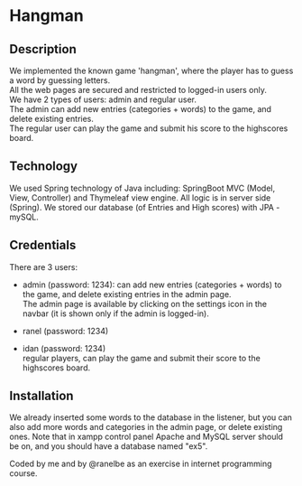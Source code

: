 # Hangman
## Description
We implemented the known game 'hangman',
where the player has to guess a word by guessing letters. <br>
All the web pages are secured and restricted to logged-in users only. <br>
We have 2 types of users: admin and regular user. <br>
The admin can add new entries (categories + words) to the game, and delete existing entries. <br>
The regular user can play the game and submit his score to the highscores board.

## Technology
We used Spring technology of Java including: SpringBoot MVC (Model, View, Controller) and Thymeleaf view engine.
All logic is in server side (Spring). We stored our database (of Entries and High scores) with JPA - mySQL. 

## Credentials
There are 3 users:
* admin (password: 1234):
can add new entries (categories + words) to the game, and delete existing entries in the admin page.<br>
The admin page is available by clicking on the settings icon in the navbar (it is shown only if the admin is logged-in).

* ranel (password: 1234)
* idan (password: 1234) <br>
regular players, can play the game and submit their score to the highscores board. 


## Installation
We already inserted some words to the database in the listener,
but you can also add more words and categories in the admin page, or delete existing ones.
Note that in xampp control panel Apache and MySQL server should be on, and you should have a database named "ex5".

Coded by me and by @ranelbe as an exercise in internet programming course.